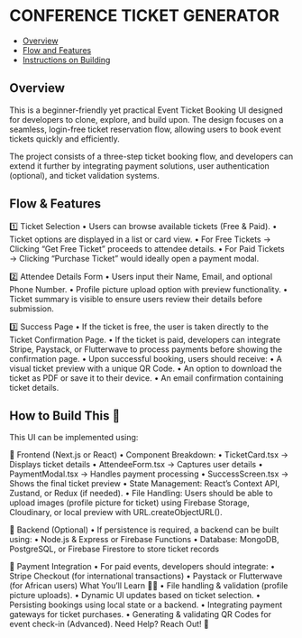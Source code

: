 # CONFERENCE TICKET GENERATOR

- [Overview](#overview)
- [Flow and Features](#flow--features)
- [Instructions on Building](#how-to-build-this-)


## Overview

This is a beginner-friendly yet practical Event Ticket Booking UI designed for developers to clone, explore, and build upon. The design focuses on a seamless, login-free ticket reservation flow, allowing users to book event tickets quickly and efficiently.

The project consists of a three-step ticket booking flow, and developers can extend it further by integrating payment solutions, user authentication (optional), and ticket validation systems.

## Flow & Features

1️⃣ Ticket Selection
	•	Users can browse available tickets (Free & Paid).
	•	Ticket options are displayed in a list or card view.
	•	For Free Tickets → Clicking “Get Free Ticket” proceeds to attendee details.
	•	For Paid Tickets → Clicking “Purchase Ticket” would ideally open a payment modal.

2️⃣ Attendee Details Form
	•	Users input their Name, Email, and optional Phone Number.
	•	Profile picture upload option with preview functionality.
	•	Ticket summary is visible to ensure users review their details before submission.

3️⃣  Success Page
	•	If the ticket is free, the user is taken directly to the Ticket Confirmation Page.
	•	If the ticket is paid, developers can integrate Stripe, Paystack, or Flutterwave to process payments before showing the confirmation page.
	•	Upon successful booking, users should receive:
	•	A visual ticket preview with a unique QR Code.
	•	An option to download the ticket as PDF or save it to their device.
	•	An email confirmation containing ticket details.
 ## How to Build This 🚀

This UI can be implemented using:

📌 Frontend (Next.js or React)
	•	Component Breakdown:
	•	TicketCard.tsx → Displays ticket details
	•	AttendeeForm.tsx → Captures user details
	•	PaymentModal.tsx → Handles payment processing
	•	SuccessScreen.tsx → Shows the final ticket preview
	•	State Management: React’s Context API, Zustand, or Redux (if needed).
	•	File Handling: Users should be able to upload images (profile picture for ticket) using Firebase Storage, Cloudinary, or local preview with URL.createObjectURL().

📌 Backend (Optional)
	•	If persistence is required, a backend can be built using:
	•	Node.js & Express or Firebase Functions
	•	Database: MongoDB, PostgreSQL, or Firebase Firestore to store ticket records

📌 Payment Integration
	•	For paid events, developers should integrate:
	•	Stripe Checkout (for international transactions)
	•	Paystack or Flutterwave (for African users)
What You’ll Learn 🧑‍💻
	•	File handling & validation (profile picture uploads).
	•	Dynamic UI updates based on ticket selection.
	•	Persisting bookings using local state or a backend.
	•	Integrating payment gateways for ticket purchases.
	•	Generating & validating QR Codes for event check-in (Advanced).
Need Help? Reach Out! 💬